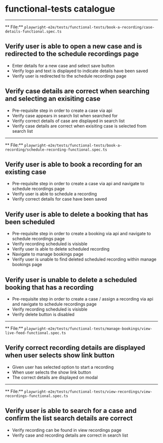 # functional-tests catalogue

----------------------------------------------------------------------------------------------------
** File:** `playwright-e2e/tests/functional-tests/book-a-recording/case-details-functional.spec.ts`

## Verify user is able to open a new case and is redirected to the schedule recordings page
- Enter details for a new case and select save button
- Verify logo and text is displayed to indicate details have been saved
- Verify user is redirected to the schedule recordings page

## Verify case details are correct when searching and selecting an exisiting case
- Pre-requisite step in order to create a case via api
- Verify case appears in search list when searched for
- Verify correct details of case are displayed in search list
- Verify case details are correct when exisiting case is selected from search list


----------------------------------------------------------------------------------------------------
** File:** `playwright-e2e/tests/functional-tests/book-a-recording/schedule-recording-functional.spec.ts`

## Verify user is able to book a recording for an existing case
- Pre-requisite step in order to create a case via api and navigate to schedule recordings page
- Verify user is able to schedule a recording
- Verify correct details for case have been saved

## Verify user is able to delete a booking that has been scheduled
- Pre-requisite step in order to create a booking via api and navigate to schedule recordings page
- Verify recording scheduled is visisble
- Verify user is able to delete scheduled recording
- Navigate to manage bookings page
- Verify user is unable to find deleted scheduled recording within manage bookings page

## Verify user is unable to delete a scheduled booking that has a recording
- Pre-requisite step in order to create a case / assign a recording via api and navigate to schedule recordings page
- Verify recording scheduled is visisble
- Verify delete button is disabled


----------------------------------------------------------------------------------------------------
** File:** `playwright-e2e/tests/functional-tests/manage-bookings/view-live-feed-functional.spec.ts`

## Verify correct recording details are displayed when user selects show link button
- Given user has selected option to start a recording
- When user selects the show link button
- The correct details are displayed on modal


----------------------------------------------------------------------------------------------------
** File:** `playwright-e2e/tests/functional-tests/view-recordings/view-recordings-functional.spec.ts`

## Verify user is able to search for a case and confirm the list search details are correct
- Verify recording can be found in view recordings page
- Verify case and recording details are correct in search list
